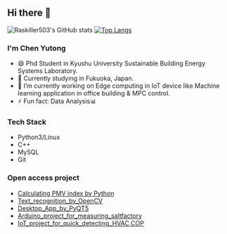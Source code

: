 ## Hi there 👋
![Raskiller503's GitHub stats](https://github-readme-stats.vercel.app/api?username=Raskiller503&show_icons=true&theme=radical&count_private=true)
[![Top Langs](https://github-readme-stats.vercel.app/api/top-langs/?username=Raskiller503)](https://github.com/anuraghazra/github-readme-stats)
<!--
**Raskiller503/Raskiller503** is a ✨ _special_ ✨ repository because its `README.md` (this file) appears on your GitHub profile.

Here are some ideas to get you started:

- 🔭 I’m currently working on ...
- 🌱 I’m currently learning ...
- 👯 I’m looking to collaborate on ...
- 🤔 I’m looking for help with ...
- 💬 Ask me about ...
- 📫 How to reach me: ...
- 😄 Pronouns: ...
- ⚡ Fun fact: ...
-->

### I'm Chen Yutong

- 😄 Phd Student in Kyushu University Sustainable Building Energy Systems Laboratory.
- 🌱 Currently studying in Fukuoka, Japan.
- 🔭 I’m currently working on Edge computing in IoT device like Machine learning application in office building & MPC control. 
- ⚡ Fun fact: Data Analysis📊
### Tech Stack
- Python3/Linux
- C++
- MySQL
- Git
### Open access project
- [Calculating PMV index by Python](https://github.com/Raskiller503/Thermal-comfort-tool-)
- [Text_recognition_by_OpenCV](https://github.com/Raskiller503/ImageRecognition-AC-pannel-_-OpenCV)
- [Desktop_App_by_PyQT5](https://github.com/Raskiller503/Pyqt5-DesktopGUI)
- [Arduino_project_for_measuring_saltfactory](https://github.com/Raskiller503/SaltProcessMetrics)
- [IoT_project_for_quick_detecting_HVAC COP](https://github.com/Raskiller503/HVAC-IoT-Performance-Monitor)



